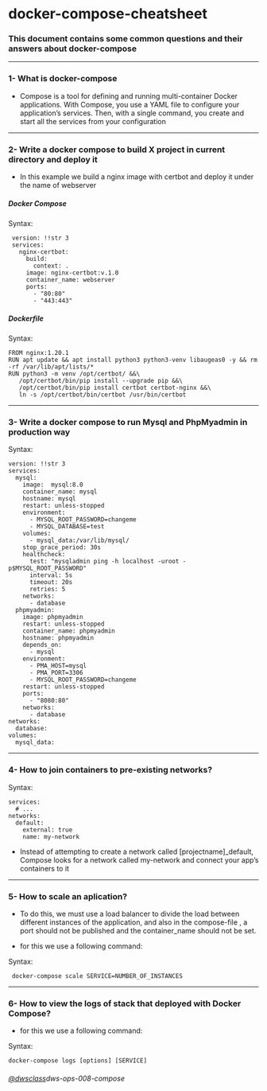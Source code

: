 # docker-compose-cheatsheet
### This document contains some common questions and their answers about docker-compose
---
### 1- What is docker-compose
* Compose is a tool for defining and running multi-container Docker applications. With Compose, you use a YAML file to configure your application’s services. Then, with a single command, you create and start all the services from your configuration
---
### 2- Write a docker compose to build X project in current directory and deploy it
* In this example we build a nginx image with certbot and deploy it under the name of webserver

##### Docker Compose
Syntax:

     version: !!str 3
     services:
       nginx-certbot:
         build:
           context: .
         image: nginx-certbot:v.1.0
         container_name: webserver
         ports:
           - "80:80"
           - "443:443"
##### Dockerfile
Syntax:

    FROM nginx:1.20.1
    RUN apt update && apt install python3 python3-venv libaugeas0 -y && rm -rf /var/lib/apt/lists/*
    RUN python3 -m venv /opt/certbot/ &&\
       /opt/certbot/bin/pip install --upgrade pip &&\
       /opt/certbot/bin/pip install certbot certbot-nginx &&\
       ln -s /opt/certbot/bin/certbot /usr/bin/certbot
---
### 3- Write a docker compose to run Mysql and PhpMyadmin in production way
Syntax:

    version: !!str 3
    services:
      mysql:
        image:  mysql:8.0
        container_name: mysql
        hostname: mysql
        restart: unless-stopped
        environment:
          - MYSQL_ROOT_PASSWORD=changeme
          - MYSQL_DATABASE=test
        volumes:
          - mysql_data:/var/lib/mysql/
        stop_grace_period: 30s
        healthcheck:
          test: "mysqladmin ping -h localhost -uroot -p$MYSQL_ROOT_PASSWORD"
          interval: 5s
          timeout: 20s
          retries: 5
        networks:
          - database
      phpmyadmin:
        image: phpmyadmin
        restart: unless-stopped
        container_name: phpmyadmin
        hostname: phpmyadmin
        depends_on:
          - mysql
        environment:
          - PMA_HOST=mysql
          - PMA_PORT=3306
          - MYSQL_ROOT_PASSWORD=changeme
        restart: unless-stopped
        ports:
          - "8080:80"
        networks:
          - database
    networks:
      database:
    volumes:
      mysql_data:
      
---
### 4- How to join containers to pre-existing networks?

Syntax:

    services:
      # ...
    networks:
      default:
        external: true
        name: my-network

* Instead of attempting to create a network called [projectname]_default, Compose looks for a network called my-network and connect your app’s containers to it
---
### 5- How to scale an aplication?
* To do this, we must use a load balancer to divide the load between different instances of the application, and also in the compose-file , a port should not be published and the container_name should not be set. 

* for this we use a following command:

Syntax:

     docker-compose scale SERVICE=NUMBER_OF_INSTANCES
---
### 6- How to view the logs of stack that deployed with Docker Compose?
* for this we use a following command:

Syntax:

    docker-compose logs [options] [SERVICE]
    
###### [@dwsclass](https://github.com/dwsclass)dws-ops-008-compose

    
        
      
